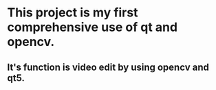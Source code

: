 # This project is my first comprehensive use of qt and opencv.
## It's function is video edit by using opencv and qt5.
  